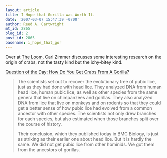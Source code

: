 ```yaml
---
layout: article
title: I Hope that Gorilla was Worth It.
date: '2007-03-07 15:47:39 -0700'
author: Reed A. Cartwright
mt_id: 2865
blog_id: 2
post_id: 2865
basename: i_hope_that_gor
---
```

Over at [The Loom](http://scienceblogs.com/loom/), Carl Zimmer discusses some interesting research on the origin of crabs, not the tasty kind but the ichy-bitey kind.

[Question of the Day: How Do You Get Crabs From A Gorilla?](http://scienceblogs.com/loom/2007/03/07/question_of_the_day_how_do_you.php)

> The scientists set out to recover the evolutionary tree of pubic lice, just as they had done with head lice. They analyzed DNA from human head lice, human pubic lice, as well as other species from the same genera that live on chimpanzees and gorillas. They also analyzed DNA from lice that live on monkeys and on rodents so that they could get a better sense of how pubic lice had evolved from a common ancestor with other species. The scientists not only drew branches for each species, but also estimated when those branches split over the course of history.
> 
> Their conclusion, which they published today in BMC Biology, is just as striking as their earlier one about head lice. But it is hardly the same. We did not get pubic lice from other hominids. We got them from the ancestors of gorillas.
